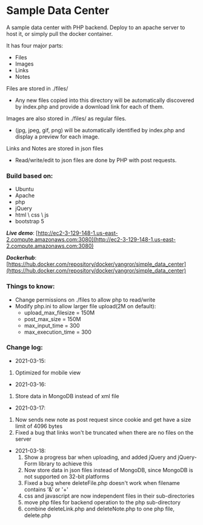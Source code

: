 # Sample Data Center

A sample data center with PHP backend. Deploy to an apache server to host it, or simply pull the docker container. 

It has four major parts:

 - Files
 - Images
 - Links
 - Notes

Files are stored in ./files/

 - Any new files copied into this directory will be automatically discovered by index.php and provide a download link for each of them.

Images are also stored in ./files/ as regular files.

 - (jpg, jpeg, gif, png) will be automatically identified by index.php and display a preview for each image.

Links and Notes are stored in json files

  - Read/write/edit to json files are done by PHP with post requests.


### Build based on:
 - Ubuntu
 - Apache
 - php
 - jQuery
 - html \ css \ js
 - bootstrap 5


***Live demo***: [http://ec2-3-129-148-1.us-east-2.compute.amazonaws.com:3080](http://ec2-3-129-148-1.us-east-2.compute.amazonaws.com:3080)

***Dockerhub***: [https://hub.docker.com/repository/docker/yangror/simple_data_center](https://hub.docker.com/repository/docker/yangror/simple_data_center)

### Things to know:
 - Change permissions on ./files to allow php to read/write
 - Modify php.ini to allow larger file upload(2M on default):
    - upload_max_filesize = 150M
    - post_max_size = 150M
    - max_input_time = 300
    - max_execution_time = 300

### Change log:
 - 2021-03-15:
  1. Optimized for mobile view

 - 2021-03-16:
  1. Store data in MongoDB instead of xml file

 - 2021-03-17:
  1. Now sends new note as post request since cookie and get have a size limit of 4096 bytes
  2. Fixed a bug that links won't be truncated when there are no files on the server

- 2021-03-18:
  1. Show a progress bar when uploading, and added jQuery and jQuery-Form library to achieve this
  2. Now store data in json files instead of MongoDB, since MongoDB is not supported on 32-bit platforms
  3. Fixed a bug where deleteFile.php doesn't work when filename contains '&' or '+'
  4. css and javascript are now independent files in their sub-directories
  5. move php files for backend operation to the php sub-directory
  6. combine deleteLink.php and deleteNote.php to one php file, delete.php

